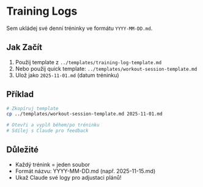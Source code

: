 # Training Logs

Sem ukládej své denní tréninky ve formátu `YYYY-MM-DD.md`.

## Jak Začít

1. Použij template z `../templates/training-log-template.md`
2. Nebo použij quick template: `../templates/workout-session-template.md`
3. Ulož jako `2025-11-01.md` (datum tréninku)

## Příklad

```bash
# Zkopíruj template
cp ../templates/workout-session-template.md 2025-11-01.md

# Otevři a vyplň během/po tréninku
# Sdílej s Claude pro feedback
```

## Důležité

- Každý trénink = jeden soubor
- Formát názvu: YYYY-MM-DD.md (např. 2025-11-15.md)
- Ukaž Claude své logy pro adjustaci plánů!
